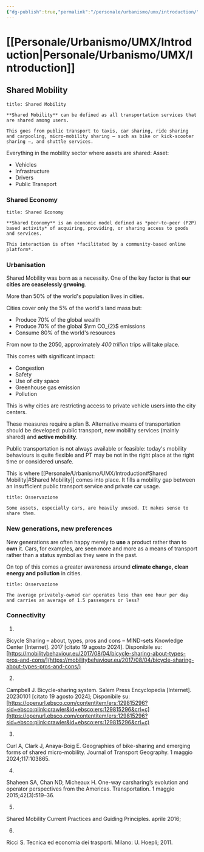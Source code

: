 ```yaml
---
{"dg-publish":true,"permalink":"/personale/urbanismo/umx/introduction/","tags":["UNI"]}
---
```


# [[Personale/Urbanismo/UMX/Introduction\|Personale/Urbanismo/UMX/Introduction]]

## Shared Mobility

```ad-Definizione
title: Shared Mobility

**Shared Mobility** can be defined as all transportation services that are shared among users.

This goes from public transport to taxis, car sharing, ride sharing and carpooling, micro-mobility sharing — such as bike or kick-scooter sharing —, and shuttle services.

```

Everything in the mobility sector where assets are shared:
Asset:
- Vehicles
- Infrastructure
- Drivers
- Public Transport

### Shared Economy

```ad-Definizione
title: Shared Economy

**Shared Economy** is an economic model defined as *peer-to-peer (P2P) based activity* of acquiring, providing, or sharing access to goods and services.

This interaction is often *facilitated by a community-based online platform*.

```



### Urbanisation

Shared Mobility was born as a necessity. One of the key factor is that **our cities are ceaselessly grwoing**.

More than 50% of the world's population lives in cities.

Cities cover only the 5% of the world's land mass but:
- Produce 70% of the global wealth
- Produce 70% of the global $\rm CO_{2}$ emissions
- Consume 80% of the world's resources

From now to the 2050, approximately *400 trillion* trips will take place.


This comes with significant impact:
- Congestion
- Safety
- Use of city space
- Greenhouse gas emission
- Pollution

This is why cities are restricting access to private vehicle users into the city centers.

These measures require a plan B. Alternative means of transportation should be developed: public transport, new mobility services (mainly shared) and **active mobility**.

Public transportation is not always available or feasible: today's mobility behaviours is quite flexible and PT may be not in the right place at the right time or considered unsafe.

This is where [[Personale/Urbanismo/UMX/Introduction#Shared Mobility\|#Shared Mobility]] comes into place. It fills a mobility gap between an insufficient public transport service and private car usage.

```ad-note
title: Osservazione

Some assets, especially cars, are heavily unused. It makes sense to share them.

```

### New generations, new preferences

New generations are often happy merely to **use** a product rather than to **own** it. Cars, for examples, are seen more and more as a means of transport rather than a status symbol as they were in the past.

On top of this comes a greater awareness around **climate change, clean energy and pollution** in cities. 

```ad-note
title: Osservazione

The average privately-owned car operates less than one hour per day and carries an average of 1.5 passengers or less?

```

### Connectivity


1.

Bicycle Sharing – about, types, pros and cons – MIND-sets Knowledge Center [Internet]. 2017 [citato 19 agosto 2024]. Disponibile su: [https://mobilitybehaviour.eu/2017/08/04/bicycle-sharing-about-types-pros-and-cons/](https://mobilitybehaviour.eu/2017/08/04/bicycle-sharing-about-types-pros-and-cons/)

2.

Campbell J. Bicycle-sharing system. Salem Press Encyclopedia [Internet]. 20230101 [citato 19 agosto 2024]; Disponibile su: [https://openurl.ebsco.com/contentitem/ers:129815296?sid=ebsco:plink:crawler&id=ebsco:ers:129815296&crl=c](https://openurl.ebsco.com/contentitem/ers:129815296?sid=ebsco:plink:crawler&id=ebsco:ers:129815296&crl=c)

3.

Curl A, Clark J, Anaya-Boig E. Geographies of bike-sharing and emerging forms of shared micro-mobility. Journal of Transport Geography. 1 maggio 2024;117:103865.

4.

Shaheen SA, Chan ND, Micheaux H. One-way carsharing’s evolution and operator perspectives from the Americas. Transportation. 1 maggio 2015;42(3):519–36.

5.

Shared Mobility Current Practices and Guiding Principles. aprile 2016;

6.

Ricci S. Tecnica ed economia dei trasporti. Milano: U. Hoepli; 2011.


